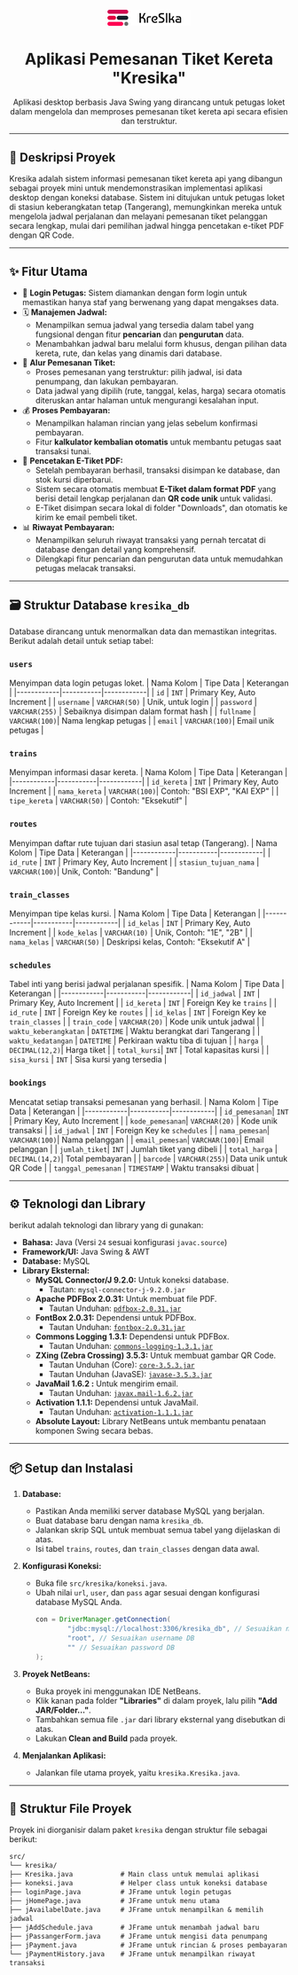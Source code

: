 <p align="center">
  <img src="logo_kresika.png" alt="Kresika Logo" width="150"/>
</p>

<h1 align="center">Aplikasi Pemesanan Tiket Kereta "Kresika"</h1>

<p align="center">
  Aplikasi desktop berbasis Java Swing yang dirancang untuk petugas loket dalam mengelola dan memproses pemesanan tiket kereta api secara efisien dan terstruktur.
</p>

---

## 🚀 Deskripsi Proyek

Kresika adalah sistem informasi pemesanan tiket kereta api yang dibangun sebagai proyek mini untuk mendemonstrasikan implementasi aplikasi desktop dengan koneksi database. Sistem ini ditujukan untuk petugas loket di stasiun keberangkatan tetap (Tangerang), memungkinkan mereka untuk mengelola jadwal perjalanan dan melayani pemesanan tiket pelanggan secara lengkap, mulai dari pemilihan jadwal hingga pencetakan e-tiket PDF dengan QR Code.

---

## ✨ Fitur Utama

-   🔐 **Login Petugas:** Sistem diamankan dengan form login untuk memastikan hanya staf yang berwenang yang dapat mengakses data.
-   🗓️ **Manajemen Jadwal:**
    -   Menampilkan semua jadwal yang tersedia dalam tabel yang fungsional dengan fitur **pencarian** dan **pengurutan** data.
    -   Menambahkan jadwal baru melalui form khusus, dengan pilihan data kereta, rute, dan kelas yang dinamis dari database.
-   🎫 **Alur Pemesanan Tiket:**
    -   Proses pemesanan yang terstruktur: pilih jadwal, isi data penumpang, dan lakukan pembayaran.
    -   Data jadwal yang dipilih (rute, tanggal, kelas, harga) secara otomatis diteruskan antar halaman untuk mengurangi kesalahan input.
-   💰 **Proses Pembayaran:**
    -   Menampilkan halaman rincian yang jelas sebelum konfirmasi pembayaran.
    -   Fitur **kalkulator kembalian otomatis** untuk membantu petugas saat transaksi tunai.
-   📄 **Pencetakan E-Tiket PDF:**
    -   Setelah pembayaran berhasil, transaksi disimpan ke database, dan stok kursi diperbarui.
    * Sistem secara otomatis membuat **E-Tiket dalam format PDF** yang berisi detail lengkap perjalanan dan **QR code unik** untuk validasi.
    * E-Tiket disimpan secara lokal di folder "Downloads", dan otomatis ke kirim ke email pembeli tiket.
-   📊 **Riwayat Pembayaran:**
    * Menampilkan seluruh riwayat transaksi yang pernah tercatat di database dengan detail yang komprehensif.
    * Dilengkapi fitur pencarian dan pengurutan data untuk memudahkan petugas melacak transaksi.

---

## 🗃️ Struktur Database `kresika_db`

Database dirancang untuk menormalkan data dan memastikan integritas. Berikut adalah detail untuk setiap tabel:

### `users`
Menyimpan data login petugas loket.
| Nama Kolom | Tipe Data | Keterangan |
|------------|-----------|------------|
| `id` | `INT` | Primary Key, Auto Increment |
| `username` | `VARCHAR(50)` | Unik, untuk login |
| `password` | `VARCHAR(255)` | Sebaiknya disimpan dalam format hash |
| `fullname` | `VARCHAR(100)`| Nama lengkap petugas |
| `email` | `VARCHAR(100)`| Email unik petugas |

### `trains`
Menyimpan informasi dasar kereta.
| Nama Kolom | Tipe Data | Keterangan |
|------------|-----------|------------|
| `id_kereta` | `INT` | Primary Key, Auto Increment |
| `nama_kereta` | `VARCHAR(100)`| Contoh: "BSI EXP", "KAI EXP" |
| `tipe_kereta` | `VARCHAR(50)` | Contoh: "Eksekutif" |

### `routes`
Menyimpan daftar rute tujuan dari stasiun asal tetap (Tangerang).
| Nama Kolom | Tipe Data | Keterangan |
|------------|-----------|------------|
| `id_rute` | `INT` | Primary Key, Auto Increment |
| `stasiun_tujuan_nama` | `VARCHAR(100)`| Unik, Contoh: "Bandung" |

### `train_classes`
Menyimpan tipe kelas kursi.
| Nama Kolom | Tipe Data | Keterangan |
|------------|-----------|------------|
| `id_kelas` | `INT` | Primary Key, Auto Increment |
| `kode_kelas` | `VARCHAR(10)` | Unik, Contoh: "1E", "2B" |
| `nama_kelas` | `VARCHAR(50)` | Deskripsi kelas, Contoh: "Eksekutif A" |

### `schedules`
Tabel inti yang berisi jadwal perjalanan spesifik.
| Nama Kolom | Tipe Data | Keterangan |
|------------|-----------|------------|
| `id_jadwal` | `INT` | Primary Key, Auto Increment |
| `id_kereta` | `INT` | Foreign Key ke `trains` |
| `id_rute` | `INT` | Foreign Key ke `routes` |
| `id_kelas` | `INT` | Foreign Key ke `train_classes` |
| `train_code` | `VARCHAR(20)` | Kode unik untuk jadwal |
| `waktu_keberangkatan` | `DATETIME` | Waktu berangkat dari Tangerang |
| `waktu_kedatangan` | `DATETIME` | Perkiraan waktu tiba di tujuan |
| `harga` | `DECIMAL(12,2)`| Harga tiket |
| `total_kursi`| `INT` | Total kapasitas kursi |
| `sisa_kursi` | `INT` | Sisa kursi yang tersedia |


### `bookings`
Mencatat setiap transaksi pemesanan yang berhasil.
| Nama Kolom | Tipe Data | Keterangan |
|------------|-----------|------------|
| `id_pemesanan`| `INT` | Primary Key, Auto Increment |
| `kode_pemesanan`| `VARCHAR(20)` | Kode unik transaksi |
| `id_jadwal` | `INT` | Foreign Key ke `schedules` |
| `nama_pemesan`| `VARCHAR(100)`| Nama pelanggan |
| `email_pemesan`| `VARCHAR(100)`| Email pelanggan |
| `jumlah_tiket`| `INT` | Jumlah tiket yang dibeli |
| `total_harga` | `DECIMAL(14,2)`| Total pembayaran |
| `barcode` | `VARCHAR(255)`| Data unik untuk QR Code |
| `tanggal_pemesanan` | `TIMESTAMP` | Waktu transaksi dibuat |

---

## ⚙️ Teknologi dan Library

berikut adalah teknologi dan library yang di gunakan:

* **Bahasa:** Java (Versi `24` sesuai konfigurasi `javac.source`)
* **Framework/UI:** Java Swing & AWT
* **Database:** MySQL
* **Library Eksternal:**
    * **MySQL Connector/J 9.2.0:** Untuk koneksi database.
        * Tautan: `mysql-connector-j-9.2.0.jar`
    * **Apache PDFBox 2.0.31:** Untuk membuat file PDF.
        * Tautan Unduhan: [`pdfbox-2.0.31.jar`](https://repo1.maven.org/maven2/org/apache/pdfbox/pdfbox/2.0.31/pdfbox-2.0.31.jar)
    * **FontBox 2.0.31:** Dependensi untuk PDFBox.
        * Tautan Unduhan: [`fontbox-2.0.31.jar`](https://repo1.maven.org/maven2/org/apache/pdfbox/fontbox/2.0.31/fontbox-2.0.31.jar)
    * **Commons Logging 1.3.1:** Dependensi untuk PDFBox.
        * Tautan Unduhan: [`commons-logging-1.3.1.jar`](https://repo1.maven.org/maven2/commons-logging/commons-logging/1.3.1/commons-logging-1.3.1.jar)
    * **ZXing (Zebra Crossing) 3.5.3:** Untuk membuat gambar QR Code.
        * Tautan Unduhan (Core): [`core-3.5.3.jar`](https://repo1.maven.org/maven2/com/google/zxing/core/3.5.3/core-3.5.3.jar)
        * Tautan Unduhan (JavaSE): [`javase-3.5.3.jar`](https://repo1.maven.org/maven2/com/google/zxing/javase/3.5.3/javase-3.5.3.jar)
    * **JavaMail 1.6.2 :** Untuk mengirim email.
        * Tautan Unduhan: [`javax.mail-1.6.2.jar`](https://repo1.maven.org/maven2/com/sun/mail/javax.mail/1.6.2/javax.mail-1.6.2.jar)
    * **Activation 1.1.1:** Dependensi untuk JavaMail.
        * Tautan Unduhan: [`activation-1.1.1.jar`](https://repo1.maven.org/maven2/javax/activation/activation/1.1.1/activation-1.1.1.jar)
    * **Absolute Layout:** Library NetBeans untuk membantu penataan komponen Swing secara bebas.

---

## 📦 Setup dan Instalasi

1.  **Database:**
    * Pastikan Anda memiliki server database MySQL yang berjalan.
    * Buat database baru dengan nama `kresika_db`.
    * Jalankan skrip SQL untuk membuat semua tabel yang dijelaskan di atas.
    * Isi tabel `trains`, `routes`, dan `train_classes` dengan data awal.

2.  **Konfigurasi Koneksi:**
    * Buka file `src/kresika/koneksi.java`.
    * Ubah nilai `url`, `user`, dan `pass` agar sesuai dengan konfigurasi database MySQL Anda.
        ```java
        con = DriverManager.getConnection(
                "jdbc:mysql://localhost:3306/kresika_db", // Sesuaikan nama DB
                "root", // Sesuaikan username DB
                "" // Sesuaikan password DB
        );
        ```

3.  **Proyek NetBeans:**
    * Buka proyek ini menggunakan IDE NetBeans.
    * Klik kanan pada folder **"Libraries"** di dalam proyek, lalu pilih **"Add JAR/Folder..."**.
    * Tambahkan semua file `.jar` dari library eksternal yang disebutkan di atas.
    * Lakukan **Clean and Build** pada proyek.

4.  **Menjalankan Aplikasi:**
    * Jalankan file utama proyek, yaitu `kresika.Kresika.java`.

---

## 📁 Struktur File Proyek
Proyek ini diorganisir dalam paket `kresika` dengan struktur file sebagai berikut:

```
src/
└── kresika/
├── Kresika.java            # Main class untuk memulai aplikasi
├── koneksi.java            # Helper class untuk koneksi database
├── loginPage.java          # JFrame untuk login petugas
├── jHomePage.java          # JFrame untuk menu utama
├── jAvailabelDate.java     # JFrame untuk menampilkan & memilih jadwal
├── jAddSchedule.java       # JFrame untuk menambah jadwal baru
├── jPassangerForm.java     # JFrame untuk mengisi data penumpang
├── jPayment.java           # JFrame untuk rincian & proses pembayaran
└── jPaymentHistory.java    # JFrame untuk menampilkan riwayat transaksi
 ```


